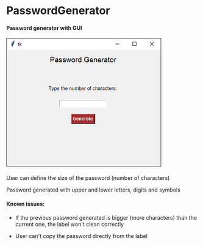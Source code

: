 # PasswordGenerator
#### Password generator with GUI

![app image](image/PassGen.png)

User can define the size of the password (number of characters)

Password generated with upper and lower letters, digits and symbols

#### Known issues:

* If the previous password generated is bigger (more characters) than the current one, the label won't clean correctly

* User can't copy the password directly from the label

